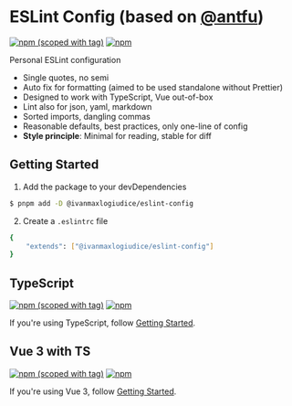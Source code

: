 # ESLint Config (based on [@antfu](https://github.com/antfu/eslint-config)) #

[![npm (scoped with tag)](https://flat.badgen.net/npm/v/@ivanmaxlogiudice/eslint-config)](https://npmjs.com/package/@ivanmaxlogiudice/eslint-config)
[![npm](https://flat.badgen.net/npm/dt/@ivanmaxlogiudice/eslint-config)](https://npmjs.com/package/@ivanmaxlogiudice/eslint-config)

Personal ESLint configuration

- Single quotes, no semi
- Auto fix for formatting (aimed to be used standalone without Prettier)
- Designed to work with TypeScript, Vue out-of-box
- Lint also for json, yaml, markdown
- Sorted imports, dangling commas
- Reasonable defaults, best practices, only one-line of config
- **Style principle**: Minimal for reading, stable for diff

## Getting Started

1. Add the package to your devDependencies
```bash
$ pnpm add -D @ivanmaxlogiudice/eslint-config
```

2. Create a `.eslintrc` file
```bash
{
    "extends": ["@ivanmaxlogiudice/eslint-config"]
}
```

## TypeScript

[![npm (scoped with tag)](https://flat.badgen.net/npm/v/@ivanmaxlogiudice/eslint-config-ts)](https://npmjs.com/package/@ivanmaxlogiudice/eslint-config-ts)
[![npm](https://flat.badgen.net/npm/dt/@ivanmaxlogiudice/eslint-config-ts)](https://npmjs.com/package/@ivanmaxlogiudice/eslint-config-ts)

If you're using TypeScript, follow [Getting Started](https://github.com/ivanlogiudice/eslint-config/tree/main/packages/eslint-config-ts#getting-started).

## Vue 3 with TS

[![npm (scoped with tag)](https://flat.badgen.net/npm/v/@ivanmaxlogiudice/eslint-config-vue)](https://npmjs.com/package/@ivanmaxlogiudice/eslint-config-vue)
[![npm](https://flat.badgen.net/npm/dt/@ivanmaxlogiudice/eslint-config-vue)](https://npmjs.com/package/@ivanmaxlogiudice/eslint-config-vue)

If you're using Vue 3, follow [Getting Started](https://github.com/ivanlogiudice/eslint-config/tree/main/packages/eslint-config-vue#getting-started).
